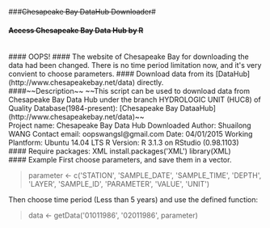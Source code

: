 ###~~Chesapeake Bay DataHub Downloader~~#

#### ~~Access Chesapeake Bay Data Hub by R~~ 
<br/>
#### OOPS!
#### The website of Chesapeake Bay for downloading the data had been changed. There is no time period limitation now, and it's very convient to choose parameters.
#### Download data from its [DataHub](http://www.chesapeakebay.net/data) directly.

<br/>
####~~Description~~
~~This script can be used to download data from Chesapeake Bay  Data Hub under the branch HYDROLOGIC UNIT (HUC8) of Quality Database(1984-present): [Chesapeake Bay DataaHub](http://www.chesapeakebay.net/data)~~
<br/>
Project name: Chesapeake Bay Data Hub Downloaded  
Author: Shuailong WANG
Contact email: oopswangsl@gmail.com
Date: 04/01/2015
Working Plantform: Ubuntu 14.04 LTS
R Version: R 3.1.3 on RStudio (0.98.1103)


<br/>
#### Require packages: XML
install.packages('XML')  
library(XML)


<br/>
#### Example
First choose parameters, and save them in a vector.

> parameter <- c('STATION', 'SAMPLE_DATE', 'SAMPLE_TIME', 'DEPTH',
 'LAYER',  'SAMPLE_ID', 'PARAMETER', 'VALUE', 'UNIT')  

Then choose time period (Less than 5 years) and use the defined function:
> data <- getData('01011986', '02011986', parameter)
  



